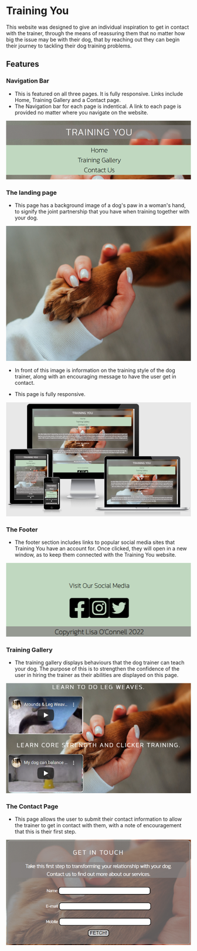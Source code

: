 # Training You

This website was designed to give an individual inspiration to get in contact with the trainer, through the means of reassuring them that no matter how big the issue may be with their dog, that by reaching out they can begin their journey to tackling their dog training problems.

## Features

### Navigation Bar
* This is featured on all three pages. It is fully responsive. Links include Home, Training Gallery and a Contact page.
* The Navigation bar for each page is indentical. A link to each page is provided no matter where you navigate on the website.

![image of navigation bar](/assets/images/navigationbar.png "Navigation Bar")

### The landing page
* This page has a background image of a dog's paw in a woman's hand, to signify the joint partnership that you have when training together with your dog.

![image of a dog's paw in a woman's hand](/assets/images/doginhandsmall.png "Woman holding the paw of her dog")

* In front of this image is information on the training style of the dog trainer, along with an encouraging message to have the user get in contact.

* This page is fully responsive.

![image displaying responsiveness of landing page](/assets/images/responsiveness.png "Four screens of various sizes displaying the responsive elements of the landing page")

### The Footer

* The footer section includes links to popular social media sites that Training You have an account for. Once clicked, they will open in a new window, as to keep them connected with the Training You website.

![image of social media links located in the footer](/assets/images/footerlinks.png "Image of the website Footer displaying links to Facebook, Instagram and Twitter")

### Training Gallery

* The training gallery displays behaviours that the dog trainer can teach your dog. The purpose of this is to strengthen the confidence of the user in hiring the trainer as their abilities are displayed on this page.

![image of the training gallery](/assets/images/traininggallery.png "Image of the training gallery")

### The Contact Page

* This page allows the user to submit their contact information to allow the trainer to get in contact with them, with a note of encouragement that this is their first step.

![Image of contact form](/assets/images/contactform.png "Image of contactg form")
